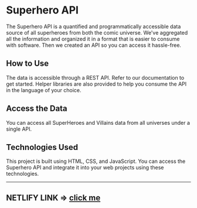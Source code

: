 # Superhero API

The Superhero API is a quantified and programmatically accessible data source of all superheroes from both the comic universe. We've aggregated all the information and organized it in a format that is easier to consume with software. Then we created an API so you can access it hassle-free.

## How to Use

The data is accessible through a REST API. Refer to our documentation to get started. Helper libraries are also provided to help you consume the API in the language of your choice.

## Access the Data

You can access all SuperHeroes and Villains data from all universes under a single API. 

## Technologies Used

This project is built using HTML, CSS, and JavaScript. You can access the Superhero API and integrate it into your web projects using these technologies.

<hr>

## NETLIFY LINK => <span><a href="https://superheros-villans.netlify.app/" target="_blank">click me</a></span>
